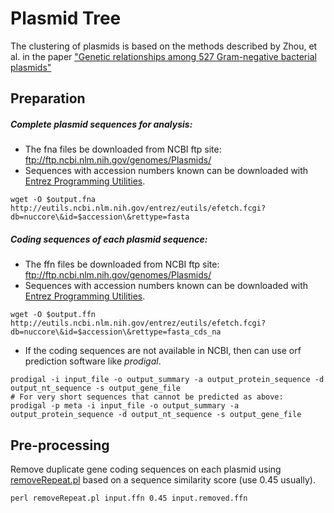 Plasmid Tree
===

The clustering of plasmids is based on the methods described by Zhou, et al. in the paper 
["Genetic relationships among 527 Gram-negative bacterial plasmids"](http://linkinghub.elsevier.com/retrieve/pii/S0147-619X(12)00062-5)

Preparation
---
##### Complete plasmid sequences for analysis:
* The fna files be downloaded from NCBI ftp site: ftp://ftp.ncbi.nlm.nih.gov/genomes/Plasmids/
* Sequences with accession numbers known can be downloaded with [Entrez Programming Utilities](http://www.ncbi.nlm.nih.gov/books/NBK25499/).
```shell
wget -O $output.fna http://eutils.ncbi.nlm.nih.gov/entrez/eutils/efetch.fcgi?db=nuccore\&id=$accession\&rettype=fasta
```

##### Coding sequences of each plasmid sequence:
* The ffn files be downloaded from NCBI ftp site: ftp://ftp.ncbi.nlm.nih.gov/genomes/Plasmids/
* Sequences with accession numbers known can be downloaded with [Entrez Programming Utilities](http://www.ncbi.nlm.nih.gov/books/NBK25499/).
```shell
wget -O $output.ffn http://eutils.ncbi.nlm.nih.gov/entrez/eutils/efetch.fcgi?db=nuccore\&id=$accession\&rettype=fasta_cds_na
```
* If the coding sequences are not available in NCBI, then can use orf prediction software like _prodigal_.
```shell
prodigal -i input_file -o output_summary -a output_protein_sequence -d output_nt_sequence -s output_gene_file
# For very short sequences that cannot be predicted as above:
prodigal -p meta -i input_file -o output_summary -a output_protein_sequence -d output_nt_sequence -s output_gene_file
```

Pre-processing
---
Remove duplicate gene coding sequences on each plasmid using [removeRepeat.pl](https://github.com/xiaeryu/Bacterial-genomics/blob/master/removeRepeat.pl) based on a sequence similarity score (use 0.45 usually).
```shell
perl removeRepeat.pl input.ffn 0.45 input.removed.ffn
```
